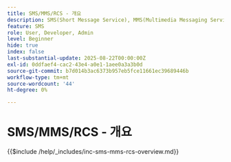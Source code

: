 ```yaml
---
title: SMS/MMS/RCS - 개요
description: SMS(Short Message Service), MMS(Multimedia Messaging Service) 및 RCS(Rich Communication Services)는 앱 또는 인터넷 연결(SMS/MMS) 없이도 사용자의 전화번호로 직접 연락할 수 있는 모바일 메시징 채널입니다
feature: SMS
role: User, Developer, Admin
level: Beginner
hide: true
index: false
last-substantial-update: 2025-08-22T00:00:00Z
exl-id: 0ddfaef4-cac2-43e4-a0e1-1aee0a3a3b0d
source-git-commit: b7d014b3ac6373b957eb5fce11661ec39689446b
workflow-type: tm+mt
source-wordcount: '44'
ht-degree: 0%

---
```


# SMS/MMS/RCS - 개요

{{$include /help/_includes/inc-sms-mms-rcs-overview.md}}
